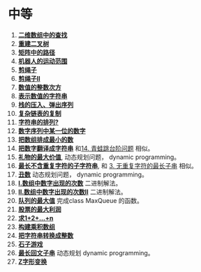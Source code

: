 # 中等
1. [**二维数组中的查找**](https://github.com/boyuandong/C-Practice/tree/main/leetCode/medium/二维数组中的查找.cpp)
2. [**重建二叉树**](https://github.com/boyuandong/C-Practice/tree/main/leetCode/medium/重建二叉树.cpp)
3. [**矩阵中的路径**](https://github.com/boyuandong/C-Practice/tree/main/leetCode/medium/矩阵中的路径.cpp)
4. [**机器人的运动范围**](https://github.com/boyuandong/C-Practice/tree/main/leetCode/medium/机器人的运动范围.cpp)
5. [**剪绳子**](https://github.com/boyuandong/C-Practice/tree/main/leetCode/medium/剪绳子.cpp)
6. [**剪绳子II**](https://github.com/boyuandong/C-Practice/tree/main/leetCode/medium/剪绳子II.cpp)
7. [**数值的整数次方**](https://github.com/boyuandong/C-Practice/tree/main/leetCode/medium/数值的整数次方.cpp)
8. [**表示数值的字符串**](https://github.com/boyuandong/C-Practice/tree/main/leetCode/medium/表示数值的字符串.cpp)
9. [**栈的压入、弹出序列**](https://github.com/boyuandong/C-Practice/tree/main/leetCode/medium/栈的压入、弹出序列.cpp)
10. [**复杂链表的复制**](https://github.com/boyuandong/C-Practice/tree/main/leetCode/medium/复杂链表的复制.cpp)
11. [**字符串的排列?**](https://github.com/boyuandong/C-Practice/tree/main/leetCode/medium/字符串的排列.cpp)
12. [**数字序列中某一位的数字**](https://github.com/boyuandong/C-Practice/tree/main/leetCode/medium/数字序列中某一位的数字.cpp)
13. [**把数组排成最小的数**](https://github.com/boyuandong/C-Practice/tree/main/leetCode/medium/把数组排成最小的数.cpp)
14. [**把数字翻译成字符串**](https://github.com/boyuandong/C-Practice/tree/main/leetCode/medium/把数字翻译成字符串.cpp) 和[14. 青蛙跳台阶问题](https://github.com/boyuandong/C-Practice/tree/main/leetCode/simple/青蛙跳台阶问题.cpp) 相似。
15. [**礼物的最大价值**](https://github.com/boyuandong/C-Practice/tree/main/leetCode/medium/礼物的最大价值.cpp), 动态规划问题， dynamic programming。
16. [**最长不含重复字符的子字符串**](https://github.com/boyuandong/C-Practice/tree/main/leetCode/medium/最长不含重复字符的子字符串.cpp), 和 [3. 无重复字符的最长子串](https://leetcode-cn.com/problems/longest-substring-without-repeating-characters/) 相似。
17. [**丑数**](https://github.com/boyuandong/C-Practice/tree/main/leetCode/medium/丑数.cpp) 动态规划问题， dynamic programming。
18. [**I.数组中数字出现的次数**](https://github.com/boyuandong/C-Practice/tree/main/leetCode/medium/I.数组中数字出现的次数.cpp) 二进制解法。
19. [**II.数组中数字出现的次数II**](https://github.com/boyuandong/C-Practice/tree/main/leetCode/medium/II.数组中数字出现的次数II.cpp) 二进制解法。
20. [**队列的最大值**](https://github.com/boyuandong/C-Practice/tree/main/leetCode/medium/队列的最大值.cpp) 完成class MaxQueue 的函数。
21. [**股票的最大利润**](https://github.com/boyuandong/C-Practice/tree/main/leetCode/medium/股票的最大利润.cpp)
22. [**求1+2+…+n**](https://github.com/boyuandong/C-Practice/tree/main/leetCode/medium/求1+2+…+n.cpp)
23. [**构建乘积数组**](https://github.com/boyuandong/C-Practice/tree/main/leetCode/medium/构建乘积数组.cpp)
24. [**把字符串转换成整数**](https://github.com/boyuandong/C-Practice/tree/main/leetCode/medium/把字符串转换成整数.cpp)
25. [**石子游戏**](https://github.com/boyuandong/C-Practice/tree/main/leetCode/medium/石子游戏.cpp)
26. [**最长回文子串**](https://github.com/boyuandong/C-Practice/tree/main/leetCode/medium/最长回文子串.cpp) 动态规划 dynamic programming。
27. [**Z字形变换**](https://github.com/boyuandong/C-Practice/tree/main/leetCode/medium/Z字形变换.cpp)